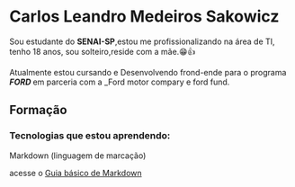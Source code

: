 # Carlos Leandro Medeiros Sakowicz

Sou estudante do **SENAI-SP**,estou me profissionalizando na área de TI, tenho 18 anos, sou solteiro,reside com a mãe.😁👍

Atualmente estou cursando e Desenvolvendo frond-ende para o programa **_FORD <ENTER>_** em parceria com a _Ford motor compary e ford fund.

## Formação

### Tecnologias que estou aprendendo:

Markdown (linguagem de marcação)

acesse o [Guia básico de Markdown](https://docs.pipz.com/central-de-ajuda/learning-center/guia-basico-de-markdown#open)
<!-- Esse exemplo acima é o equivalente em HTML a:
<a href="https://docs.pipz.com/central-de-ajuda/learning-center/guia-basico-de-markdown#open">Guia básica de Markdown</a>


<!-- 
**Carlos-Leandro-medeiros/Carlos-Leandro-medeiros** is a ✨ _special_ ✨ repository because its `README.md` (this file) appears on your GitHub profile.

Here are some ideas to get you started:

- 🔭 I’m currently working on ...
- 🌱 I’m currently learning ...
- 👯 I’m looking to collaborate on ...
- 🤔 I’m looking for help with ...
- 💬 Ask me about ...
- 📫 How to reach me: ...
- 😄 Pronouns: ...
- ⚡ Fun fact: ...
-->
